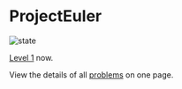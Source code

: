 # ProjectEuler

![state](https://projecteuler.net/profile/ppia.png)

[Level 1](https://projecteuler.net/levels) now.

View the details of all [problems](https://projecteuler.net/show=all) on one page.
